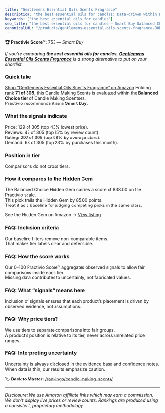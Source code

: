 ```yaml
---
title: "Gentlemens Essential Oils Scents Fragrance"
description: "the best essential oils for candles: Data-driven within Balanced Choice ranking using the Practivio Score™. Positioned by quality, value, demand, findability,…"
keywords: ["the best essential oils for candles"]
seo_title: "the best essential oils for candles — Smart Buy Balanced Choice (2025)"
canonicalURL: "/products/gentlemens-essential-oils-scents-fragrance-B0DH291L1M/"
---
```


**🏆 Practivio Score™:** 753 — _Smart Buy_


*If you're comparing **the best essential oils for candles**, **[Gentlemens Essential Oils Scents Fragrance](https://www.amazon.com/dp/B0DH291L1M?tag=practivio-20)** is a strong alternative to put on your shortlist.*
### Quick take
[Shop “Gentlemens Essential Oils Scents Fragrance” on Amazon](https://www.amazon.com/dp/B0DH291L1M?tag=practivio-20)
Holding rank **71 of 305**, this Candle Making Scents is evaluated within the **Balanced Choice tier** of Candle Making Scentses.  
Practivio recommends it as a **Smart Buy**.

### What the signals indicate
Price: 129 of 305 (top 43% lowest price).  
Reviews: 45 of 305 (top 15% by review count).  
Rating: 297 of 305 (top 98% by average stars).  
Demand: 68 of 305 (top 23% by purchases this month).

### Position in tier
Comparisons do not cross tiers.

### How it compares to the Hidden Gem
The Balanced Choice Hidden Gem carries a score of 838.00 on the Practivio scale.  
This pick trails the Hidden Gem by 85.00 points.  
Treat it as a baseline for judging competing picks in the same class.  

See the Hidden Gem on Amazon → [View listing](https://www.amazon.com/dp/B08XJQ3KF1?tag=practivio-20)

### FAQ: Inclusion criteria
Our baseline filters remove non-comparable items.  
That makes tier labels clear and defensible.

### FAQ: How the score works
Our 0–100 Practivio Score™ aggregates observed signals to allow fair comparisons inside each tier.  
Missing data contributes to uncertainty, not fabricated values.

### FAQ: What “signals” means here
Inclusion of signals ensures that each product’s placement is driven by observed evidence, not assumptions.

### FAQ: Why price tiers?
We use tiers to separate comparisons into fair groups.  
A product’s position is relative to its tier, never across unrelated price ranges.

### FAQ: Interpreting uncertainty
Uncertainty is always disclosed in the evidence base and confidence notes.  
When data is thin, our results emphasize caution.


🏷️ **Back to Master:** [/rankings/candle-making-scents/](/rankings/candle-making-scents/)

---
_Disclosure: We use Amazon affiliate links which may earn a commission. We don’t display live prices or review counts. Rankings are produced using a consistent, proprietary methodology._
